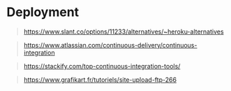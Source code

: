 # Deployment


>   https://www.slant.co/options/11233/alternatives/~heroku-alternatives

>   https://www.atlassian.com/continuous-delivery/continuous-integration

>   https://stackify.com/top-continuous-integration-tools/

>   https://www.grafikart.fr/tutoriels/site-upload-ftp-266

>   